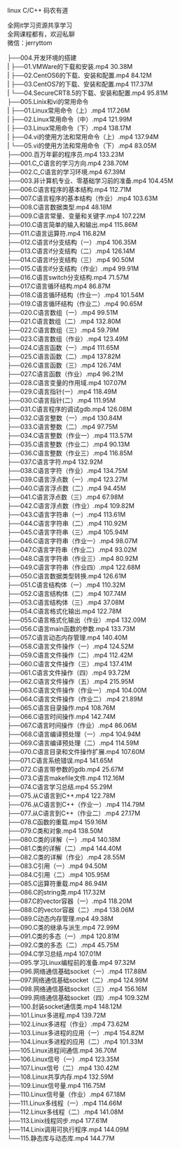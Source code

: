 linux C/C++ 码农有道

全网it学习资源共享学习<br>全网课程都有，欢迎私聊<br>微信：jerryttom<br>

├──004.开发环境的搭建<br> | ├──01.VMWare的下载和安装.mp4 30.38M<br> | ├──02.CentOS6的下载、安装和配置.mp4 84.12M<br> | ├──03.CentOS7的下载、安装和配置.mp4 117.37M<br> | └──04.SecureCRT8.5的下载、安装和配置.mp4 95.81M<br> ├──005.Linix和vi的常用命令<br> | ├──01.Linux常用命令（上）.mp4 117.26M<br> | ├──02.Linux常用命令（中）.mp4 121.99M<br> | ├──03.Linux常用命令（下）.mp4 138.17M<br> | ├──04.vi的使用方法和常用命令（上）.mp4 137.94M<br> | └──05.vi的使用方法和常用命令（下）.mp4 83.05M<br> ├──000.百万年薪的程序员.mp4 133.23M<br> ├──001.C_C语言的学习方向.mp4 238.70M<br> ├──002.C_C语言的学习环境.mp4 67.39M<br> ├──003.非计算机专业、零基础学习前的准备.mp4 104.45M<br> ├──006.C语言程序的基本结构.mp4 112.71M<br> ├──007.C语言程序的基本结构（作业）.mp4 103.63M<br> ├──008.C语言数据类型.mp4 48.18M<br> ├──009.C语言常量、变量和关键字.mp4 107.22M<br> ├──010.C语言简单的输入和输出.mp4 115.86M<br> ├──011.C语言运算符.mp4 116.82M<br> ├──012.C语言if分支结构（一）.mp4 106.35M<br> ├──013.C语言if分支结构（二）.mp4 126.14M<br> ├──014.C语言if分支结构（三）.mp4 90.50M<br> ├──015.C语言if分支结构（作业）.mp4 99.91M<br> ├──016.C语言switch分支结构.mp4 71.57M<br> ├──017.C语言循环结构.mp4 86.87M<br> ├──018.C语言循环结构（作业一）.mp4 101.54M<br> ├──019.C语言循环结构（作业二）.mp4 90.65M<br> ├──020.C语言数组（一）.mp4 99.51M<br> ├──021.C语言数组（二）.mp4 132.80M<br> ├──022.C语言数组（三）.mp4 59.79M<br> ├──023.C语言数组（作业）.mp4 123.49M<br> ├──024.C语言函数（一）.mp4 111.65M<br> ├──025.C语言函数（二）.mp4 137.82M<br> ├──026.C语言函数（三）.mp4 126.74M<br> ├──027.C语言函数（作业）.mp4 96.21M<br> ├──028.C语言变量的作用域.mp4 107.07M<br> ├──029.C语言指针(一）.mp4 118.49M<br> ├──030.C语言指针(二）.mp4 111.95M<br> ├──031.C语言程序的调试gdb.mp4 126.08M<br> ├──032.C语言整数（一）.mp4 130.84M<br> ├──033.C语言整数（二）.mp4 97.75M<br> ├──034.C语言整数（作业一）.mp4 113.57M<br> ├──035.C语言整数（作业二）.mp4 90.13M<br> ├──036.C语言整数（作业三）.mp4 116.85M<br> ├──037.C语言字符.mp4 132.92M<br> ├──038.C语言字符（作业）.mp4 134.75M<br> ├──039.C语言浮点数（一）.mp4 123.27M<br> ├──040.C语言浮点数（二）.mp4 94.45M<br> ├──041.C语言浮点数（三）.mp4 67.98M<br> ├──042.C语言浮点数（作业）.mp4 109.82M<br> ├──043.C语言字符串（一）.mp4 113.61M<br> ├──044.C语言字符串（二）.mp4 110.92M<br> ├──045.C语言字符串（三）.mp4 105.94M<br> ├──046.C语言字符串（作业一）.mp4 98.07M<br> ├──047.C语言字符串（作业二）.mp4 93.02M<br> ├──048.C语言字符串（作业三）.mp4 80.92M<br> ├──049.C语言字符串（作业四）.mp4 122.68M<br> ├──050.C语言数据类型转换.mp4 126.61M<br> ├──051.C语言结构体（一）.mp4 110.32M<br> ├──052.C语言结构体（二）.mp4 107.74M<br> ├──053.C语言结构体（三）.mp4 37.08M<br> ├──054.C语言格式化输出.mp4 122.78M<br> ├──055.C语言格式化输出（作业）.mp4 132.09M<br> ├──056.C语言main函数的参数.mp4 133.73M<br> ├──057.C语言动态内存管理.mp4 140.40M<br> ├──058.C语言文件操作（一）.mp4 124.52M<br> ├──059.C语言文件操作（二）.mp4 112.42M<br> ├──060.C语言文件操作（三）.mp4 137.41M<br> ├──061.C语言文件操作（四）.mp4 93.72M<br> ├──062.C语言文件操作（五）.mp4 215.95M<br> ├──063.C语言文件操作（作业一）.mp4 104.00M<br> ├──064.C语言文件操作（作业二）.mp4 21.89M<br> ├──065.C语言目录操作.mp4 108.76M<br> ├──066.C语言时间操作.mp4 142.74M<br> ├──067.C语言时间操作（作业）.mp4 86.06M<br> ├──068.C语言编译预处理（一）.mp4 104.94M<br> ├──069.C语言编译预处理（二）.mp4 114.59M<br> ├──070.C语言目录和文件操作扩展.mp4 107.60M<br> ├──071.C语言系统错误.mp4 141.65M<br> ├──072.C语言带参数的gdb.mp4 25.67M<br> ├──073.C语言makefile文件.mp4 112.16M<br> ├──074.C语言学习总结.mp4 55.29M<br> ├──075.从C语言到C++.mp4 122.78M<br> ├──076.从C语言到C++（作业一）.mp4 114.79M<br> ├──077.从C语言到C++（作业二）.mp4 27.17M<br> ├──078.C函数的重载.mp4 159.16M<br> ├──079.C类和对象.mp4 138.50M<br> ├──080.C类的详解（一）.mp4 140.18M<br> ├──081.C类的详解（二）.mp4 144.40M<br> ├──082.C类的详解（作业）.mp4 28.55M<br> ├──083.C引用（一）.mp4 94.50M<br> ├──084.C引用（二）.mp4 105.95M<br> ├──085.C运算符重载.mp4 86.94M<br> ├──086.C的string类.mp4 117.32M<br> ├──087.C的vector容器（一）.mp4 118.20M<br> ├──088.C的vector容器（二）.mp4 138.06M<br> ├──089.C动态内存管理.mp4 49.38M<br> ├──090.C类的继承与派生.mp4 72.99M<br> ├──091.C类的多态（一）.mp4 120.81M<br> ├──092.C类的多态（二）.mp4 45.75M<br> ├──094.C学习总结.mp4 107.01M<br> ├──095.学习Linux编程前的准备.mp4 97.32M<br> ├──096.网络通信基础socket（一）.mp4 117.88M<br> ├──097.网络通信基础socket（二）.mp4 124.99M<br> ├──098.网络通信基础socket（三）.mp4 156.16M<br> ├──099.网络通信基础socket（四）.mp4 109.32M<br> ├──100.封装socket通信类.mp4 148.12M<br> ├──101.Linux多进程.mp4 139.72M<br> ├──102.Linux多进程（作业）.mp4 73.62M<br> ├──103.Linux多进程的应用（一）.mp4 154.82M<br> ├──104.Linux多进程的应用（二）.mp4 101.33M<br> ├──105.Linux进程间通信.mp4 36.70M<br> ├──106.Linux信号（一）.mp4 123.35M<br> ├──107.Linux信号（二）.mp4 130.42M<br> ├──108.Linux共享内存.mp4 132.59M<br> ├──109.Linux信号量.mp4 116.75M<br> ├──110.Linux信号量（作业）.mp4 67.18M<br> ├──111.Linux多线程（一）.mp4 114.66M<br> ├──112.Linux多线程（二）.mp4 141.08M<br> ├──113.Linix线程同步.mp4 177.61M<br> ├──114.Linix调用可执行程序.mp4 144.09M<br> └──115.静态库与动态库.mp4 144.77M